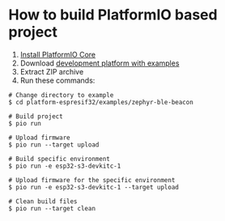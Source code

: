 How to build PlatformIO based project
=====================================

1. [Install PlatformIO Core](https://docs.platformio.org/page/core.html)
2. Download [development platform with examples](https://github.com/platformio/platform-espressif32/archive/develop.zip)
3. Extract ZIP archive
4. Run these commands:

```shell
# Change directory to example
$ cd platform-espresif32/examples/zephyr-ble-beacon

# Build project
$ pio run

# Upload firmware
$ pio run --target upload

# Build specific environment
$ pio run -e esp32-s3-devkitc-1

# Upload firmware for the specific environment
$ pio run -e esp32-s3-devkitc-1 --target upload

# Clean build files
$ pio run --target clean
```
